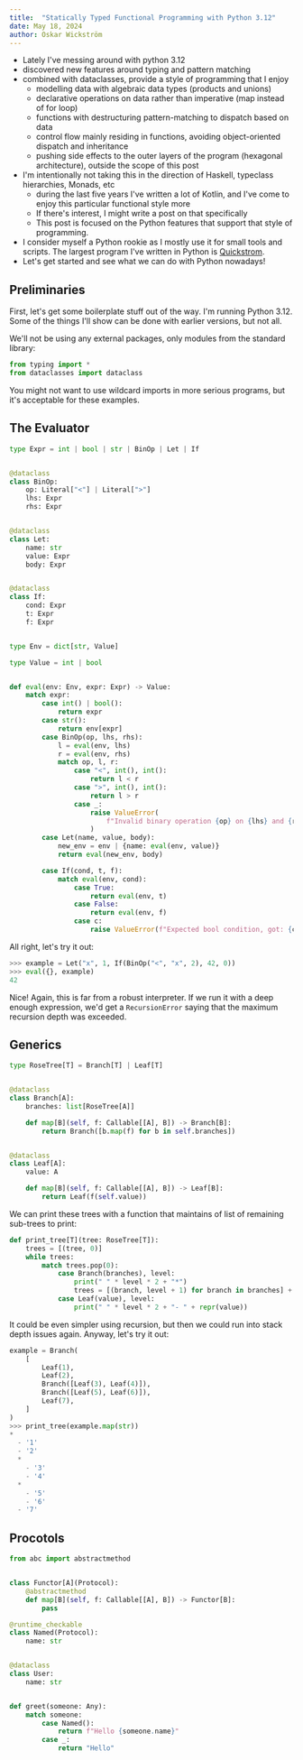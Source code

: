 ```yaml
---
title:  "Statically Typed Functional Programming with Python 3.12"
date: May 18, 2024
author: Oskar Wickström
---
```


* Lately I've messing around with python 3.12
* discovered new features around typing and pattern matching
* combined with dataclasses, provide a style of programming that I enjoy
  - modelling data with algebraic data types (products and unions)
  - declarative operations on data rather than imperative (map instead of for loop)
  - functions with destructuring pattern-matching to dispatch based on data
  - control flow mainly residing in functions, avoiding object-oriented dispatch and inheritance
  - pushing side effects to the outer layers of the program (hexagonal architecture), outside the scope of this post
* I'm intentionally not taking this in the direction of Haskell, typeclass hierarchies, Monads, etc
  - during the last five years I've written a lot of Kotlin, and I've come to enjoy this particular functional style more
  - If there's interest, I might write a post on that specifically
  - This post is focused on the Python features that support that style of programming.
* I consider myself a Python rookie as I mostly use it for small tools and scripts. The largest program I've written in Python is [Quickstrom](https://github.com/quickstrom/quickstrom).
* Let's get started and see what we can do with Python nowadays!

## Preliminaries

First, let's get some boilerplate stuff out of the way.
I'm running Python 3.12.
Some of the things I'll show can be done with earlier versions, but not all.

We'll not be using any external packages, only modules from the standard library:

```python
from typing import *
from dataclasses import dataclass
```

You might not want to use wildcard imports in more serious programs, but it's acceptable for these examples.

## The Evaluator

```python
type Expr = int | bool | str | BinOp | Let | If


@dataclass
class BinOp:
    op: Literal["<"] | Literal[">"]
    lhs: Expr
    rhs: Expr


@dataclass
class Let:
    name: str
    value: Expr
    body: Expr


@dataclass
class If:
    cond: Expr
    t: Expr
    f: Expr


type Env = dict[str, Value]

type Value = int | bool


def eval(env: Env, expr: Expr) -> Value:
    match expr:
        case int() | bool():
            return expr
        case str():
            return env[expr]
        case BinOp(op, lhs, rhs):
            l = eval(env, lhs)
            r = eval(env, rhs)
            match op, l, r:
                case "<", int(), int():
                    return l < r
                case ">", int(), int():
                    return l > r
                case _:
                    raise ValueError(
                        f"Invalid binary operation {op} on {lhs} and {rhs}"
                    )
        case Let(name, value, body):
            new_env = env | {name: eval(env, value)}
            return eval(new_env, body)

        case If(cond, t, f):
            match eval(env, cond):
                case True:
                    return eval(env, t)
                case False:
                    return eval(env, f)
                case c:
                    raise ValueError(f"Expected bool condition, got: {c}")
```


All right, let's try it out:

```python
>>> example = Let("x", 1, If(BinOp("<", "x", 2), 42, 0))
>>> eval({}, example)
42
```

Nice! Again, this is far from a robust interpreter. 
If we run it with a deep enough expression, we'd get a `RecursionError` saying that the maximum recursion depth was exceeded.

## Generics

```python
type RoseTree[T] = Branch[T] | Leaf[T]


@dataclass
class Branch[A]:
    branches: list[RoseTree[A]]

    def map[B](self, f: Callable[[A], B]) -> Branch[B]:
        return Branch([b.map(f) for b in self.branches])


@dataclass
class Leaf[A]:
    value: A

    def map[B](self, f: Callable[[A], B]) -> Leaf[B]:
        return Leaf(f(self.value))
```


We can print these trees with a function that maintains of list of remaining sub-trees to print:

```python
def print_tree[T](tree: RoseTree[T]):
    trees = [(tree, 0)]
    while trees:
        match trees.pop(0):
            case Branch(branches), level:
                print(" " * level * 2 + "*")
                trees = [(branch, level + 1) for branch in branches] + trees
            case Leaf(value), level:
                print(" " * level * 2 + "- " + repr(value))
```

It could be even simpler using recursion, but then we could run into stack depth issues again. Anyway, let's try it out:

```python
example = Branch(
    [
        Leaf(1),
        Leaf(2),
        Branch([Leaf(3), Leaf(4)]),
        Branch([Leaf(5), Leaf(6)]),
        Leaf(7),
    ]
)
>>> print_tree(example.map(str))
*
  - '1'
  - '2'
  *
    - '3'
    - '4'
  *
    - '5'
    - '6'
  - '7'
```

## Procotols

```python
from abc import abstractmethod


class Functor[A](Protocol):
    @abstractmethod
    def map[B](self, f: Callable[[A], B]) -> Functor[B]:
        pass
```
```python
@runtime_checkable
class Named(Protocol):
    name: str


@dataclass
class User:
    name: str


def greet(someone: Any):
    match someone:
        case Named():
            return f"Hello {someone.name}"
        case _:
            return "Hello"
```

